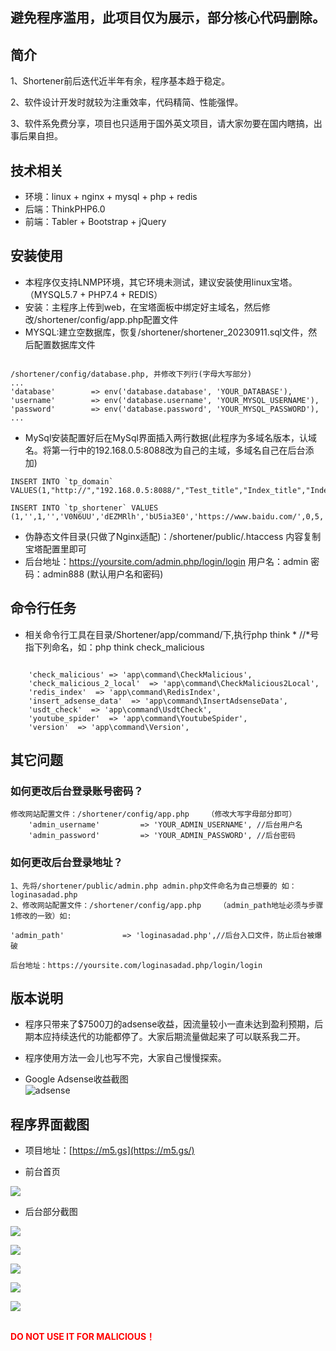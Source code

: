 ## 避免程序滥用，此项目仅为展示，部分核心代码删除。      

## 简介    

1、Shortener前后迭代近半年有余，程序基本趋于稳定。

2、软件设计开发时就较为注重效率，代码精简、性能强悍。

3、软件系免费分享，项目也只适用于国外英文项目，请大家勿要在国内瞎搞，出事后果自担。

   
## 技术相关

* 环境：linux + nginx + mysql + php + redis
* 后端：ThinkPHP6.0
* 前端：Tabler + Bootstrap + jQuery

## 安装使用

* 本程序仅支持LNMP环境，其它环境未测试，建议安装使用linux宝塔。（MYSQL5.7 + PHP7.4 + REDIS）
* 安装：主程序上传到web，在宝塔面板中绑定好主域名，然后修改/shortener/config/app.php配置文件 
* MYSQL:建立空数据库，恢复/shortener/shortener_20230911.sql文件，然后配置数据库文件
~~~

/shortener/config/database.php, 并修改下列行(字母大写部分)
...
'database'        => env('database.database', 'YOUR_DATABASE'),
'username'        => env('database.username', 'YOUR_MYSQL_USERNAME'),
'password'        => env('database.password', 'YOUR_MYSQL_PASSWORD'),
...
~~~

* MySql安装配置好后在MySql界面插入两行数据(此程序为多域名版本，认域名。将第一行中的192.168.0.5:8088改为自己的主域，多域名自己在后台添加)
~~~
INSERT INTO `tp_domain` VALUES(1,"http://","192.168.0.5:8088/","Test_title","Index_title","Index_keyword","Index_description",1,1,1,0,1,0,"");

INSERT INTO `tp_shortener` VALUES (1,'',1,'','V0N6UU','dEZMRlh','bU5ia3E0','https://www.baidu.com/',0,5,'1.1.1.1','',1648795566,0,1,0,'','',1,0,1,1,1,2,0);
~~~




* 伪静态文件目录(只做了Nginx适配)：/shortener/public/.htaccess  内容复制宝塔配置里即可
* 后台地址：https://yoursite.com/admin.php/login/login  用户名：admin  密码：admin888 (默认用户名和密码)

## 命令行任务

* 相关命令行工具在目录/Shortener/app/command/下,执行php think *  //*号指下列命名，如：php think check_malicious
~~~

    'check_malicious' => 'app\command\CheckMalicious',
    'check_malicious_2_local'  => 'app\command\CheckMalicious2Local',
    'redis_index'  => 'app\command\RedisIndex',
    'insert_adsense_data'  => 'app\command\InsertAdsenseData',
    'usdt_check'  => 'app\command\UsdtCheck',
    'youtube_spider'  => 'app\command\YoutubeSpider',
    'version'  => 'app\command\Version',

~~~

## 其它问题

### 如何更改后台登录账号密码？
~~~
修改网站配置文件：/shortener/config/app.php    （修改大写字母部分即可）
    'admin_username'         => 'YOUR_ADMIN_USERNAME', //后台用户名
    'admin_password'         => 'YOUR_ADMIN_PASSWORD', //后台密码
~~~


### 如何更改后台登录地址？
~~~
1、先将/shortener/public/admin.php admin.php文件命名为自己想要的 如：loginasadad.php
2、修改网站配置文件：/shortener/config/app.php    （admin_path地址必须与步骤1修改的一致）如:

'admin_path'             => 'loginasadad.php',//后台入口文件，防止后台被爆破

后台地址：https://yoursite.com/loginasadad.php/login/login
~~~

## 版本说明
* 程序只带来了$7500刀的adsense收益，因流量较小一直未达到盈利预期，后期本应持续迭代的功能都停了。大家后期流量做起来了可以联系我二开。

* 程序使用方法一会儿也写不完，大家自己慢慢探索。
* Google Adsense收益截图  
![adsense](/public/static/images/adsense.png)

## 程序界面截图
* 项目地址：[https://m5.gs](https://m5.gs/)  

* 前台首页  

![](/public/static/images/index.gif)

* 后台部分截图  

![](/public/static/images/2.png)  

![](/public/static/images/6.png)  

![](/public/static/images/3.png)  

![](/public/static/images/4.png)  

![](/public/static/images/5.png)  


##
 **<font color=Red>DO NOT USE IT FOR MALICIOUS！</font>**
##


